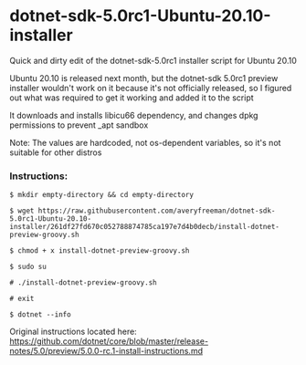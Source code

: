 # dotnet-sdk-5.0rc1-Ubuntu-20.10-installer
Quick and dirty edit of the dotnet-sdk-5.0rc1 installer script for Ubuntu 20.10

Ubuntu 20.10 is released next month, but the dotnet-sdk 5.0rc1 preview installer wouldn't work on it because it's not officially released, so I figured out what was required to get it working and added it to the script

It downloads and installs libicu66 dependency, and changes dpkg permissions to prevent \_apt sandbox

Note:  The values are hardcoded, not os-dependent variables, so it's not suitable for other distros

### Instructions:

```
$ mkdir empty-directory && cd empty-directory 

$ wget https://raw.githubusercontent.com/averyfreeman/dotnet-sdk-5.0rc1-Ubuntu-20.10-installer/261df27fd670c052788874785ca197e7d4b0decb/install-dotnet-preview-groovy.sh

$ chmod + x install-dotnet-preview-groovy.sh

$ sudo su

# ./install-dotnet-preview-groovy.sh

# exit

$ dotnet --info
```

Original instructions located here:  https://github.com/dotnet/core/blob/master/release-notes/5.0/preview/5.0.0-rc.1-install-instructions.md
